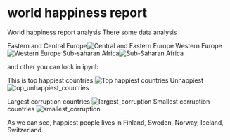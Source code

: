 # world happiness report
World happiness report analysis
There some data analysis

Eastern and Central Europe![Central and Eastern Europe](https://user-images.githubusercontent.com/73659174/121549182-4cb5b480-ca16-11eb-9369-3f1869307de0.png)
Western Europe![Western Europe](https://user-images.githubusercontent.com/73659174/121549333-71aa2780-ca16-11eb-816e-fb4f958621c6.png)
Sub-saharan Africa![Sub-Saharan Africa](https://user-images.githubusercontent.com/73659174/121549427-85ee2480-ca16-11eb-847b-e26219ec3520.png)

and other you can look in ipynb

This is top happiest countries
![Top happiest countries](https://user-images.githubusercontent.com/73659174/121549585-a9b16a80-ca16-11eb-8189-d2bbb9fc1407.png)
Unhappiest
![top_unhappiest_countries](https://user-images.githubusercontent.com/73659174/121549659-b8981d00-ca16-11eb-8c9d-3a78e941b7e3.png)

Largest corruption countries
![largest_corruption](https://user-images.githubusercontent.com/73659174/121549838-e1201700-ca16-11eb-8406-1314ab95ffe4.png)
Smallest corruption countries
![smallest_corruption](https://user-images.githubusercontent.com/73659174/121549895-ebdaac00-ca16-11eb-9b95-802e0dc9bfd5.png)

As we can see, happiest people lives in Finland, Sweden, Norway, Iceland, Switzerland.

